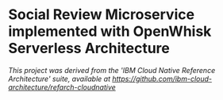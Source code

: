 # Social Review Microservice implemented with OpenWhisk Serverless Architecture

*This project was derived from the 'IBM Cloud Native Reference Architecture' suite, available at
https://github.com/ibm-cloud-architecture/refarch-cloudnative*
